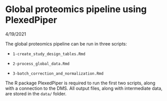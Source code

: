 Global proteomics pipeline using PlexedPiper
================
4/19/2021

The global proteomics pipeline can be run in three scripts:

- `1-create_study_design_tables.Rmd`

- `2-process_global_data.Rmd`

- `3-batch_correction_and_normalization.Rmd`

The R package PlexedPiper is required to run the first two scripts, along with a connection to the DMS. All output files, along with intermediate data, are stored in the `data/` folder.
